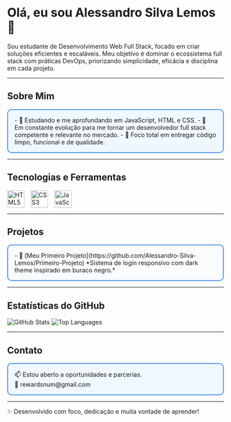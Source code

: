 # Olá, eu sou Alessandro Silva Lemos 👋

Sou estudante de Desenvolvimento Web Full Stack, focado em criar soluções eficientes e escaláveis. Meu objetivo é dominar o ecossistema full stack com práticas DevOps, priorizando simplicidade, eficácia e disciplina em cada projeto.

---

## Sobre Mim

<div style="border: 2px solid #4A90E2; border-radius: 10px; padding: 15px; background-color: #f0f8ff;">
- 🌱 Estudando e me aprofundando em JavaScript, HTML e CSS.  
- 🚀 Em constante evolução para me tornar um desenvolvedor full stack competente e relevante no mercado.  
- 🎯 Foco total em entregar código limpo, funcional e de qualidade.
</div>

---

## Tecnologias e Ferramentas

<div style="display: flex; gap: 15px;">
  <img src="https://skillicons.dev/icons?i=html" alt="HTML5" width="40" height="40" />
  <img src="https://skillicons.dev/icons?i=css" alt="CSS3" width="40" height="40" />
  <img src="https://skillicons.dev/icons?i=js" alt="JavaScript" width="40" height="40" />
</div>

---

## Projetos

<div style="border: 2px solid #4A90E2; border-radius: 10px; padding: 15px; background-color: #f9fbfd;">
- 🚀 [Meu Primeiro Projeto](https://github.com/Alessandro-Silva-Lemos/Primeiro-Projeto)  
  *Sistema de login responsivo com dark theme inspirado em buraco negro.*
</div>

---

## Estatísticas do GitHub

![GitHub Stats](https://github-readme-stats.vercel.app/api?username=Alessandro-Silva-Lemos&count_private=true&show_icons=true&theme=github_dark&hide=contribs,issues)
![Top Languages](https://github-readme-stats.vercel.app/api/top-langs/?username=Alessandro-Silva-Lemos&layout=compact&count_private=true&show_icons=true&theme=github_dark)

---

## Contato

<div style="border: 2px solid #4A90E2; border-radius: 10px; padding: 15px; background-color: #f0f8ff;">
📫 Estou aberto a oportunidades e parcerias.<br>
📧 rewardsnum@gmail.com
</div>

---

✨ Desenvolvido com foco, dedicação e muita vontade de aprender!
